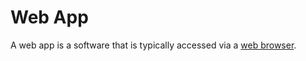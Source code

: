 # Web App

A web app is a software that is typically accessed via a [web browser](/docs/specifications/web-browser).